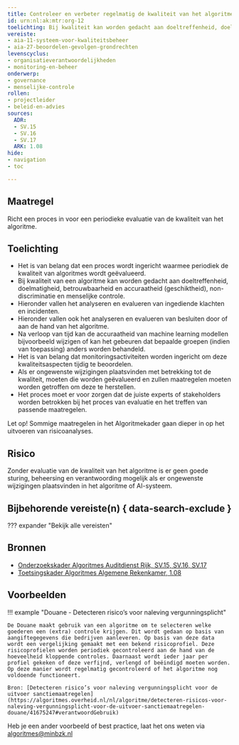 ```yaml
---
title: Controleer en verbeter regelmatig de kwaliteit van het algoritme
id: urn:nl:ak:mtr:org-12
toelichting: Bij kwaliteit kan worden gedacht aan doeltreffenheid, doelmatigheid, betrouwbaarheid en accuraatheid (geschiktheid) en non-discriminatie.
vereiste:
- aia-11-systeem-voor-kwaliteitsbeheer
- aia-27-beoordelen-gevolgen-grondrechten
levenscyclus:
- organisatieverantwoordelijkheden
- monitoring-en-beheer
onderwerp:
- governance
- menselijke-controle
rollen:
- projectleider
- beleid-en-advies
sources:
  ADR:
  - SV.15
  - SV.16
  - SV.17
  ARK: 1.08
hide:
- navigation
- toc

---
```


<!-- Let op! onderstaande regel met 'tags' niet weghalen! Deze maakt automatisch de knopjes op basis van de metadata  -->
<!-- tags -->

## Maatregel
 Richt een proces in voor een periodieke evaluatie van de kwaliteit van het algoritme.

## Toelichting
- Het is van belang dat een proces wordt ingericht waarmee periodiek de kwaliteit van algoritmes wordt geëvalueerd.
-	Bij kwaliteit van een algoritme kan worden gedacht aan doeltreffenheid, doelmatigheid, betrouwbaarheid en accuraatheid (geschiktheid), non-discriminatie en menselijke controle.
-	Hieronder vallen het analyseren en evalueren van ingediende klachten en incidenten.
-	Hieronder vallen ook het analyseren en evalueren van besluiten door of aan de hand van het algoritme.
- Na verloop van tijd kan de accuraatheid van machine learning modellen bijvoorbeeld wijzigen of kan het gebeuren dat bepaalde groepen (indien van toepassing) anders worden behandeld.
- Het is van belang dat monitoringsactiviteiten worden ingericht om deze kwaliteitsaspecten tijdig te beoordelen.
- Als er ongewenste wijzigingen plaatsvinden met betrekking tot de kwaliteit, moeten die worden geëvalueerd en zullen maatregelen moeten worden getroffen om deze te herstellen.
- Het proces moet er voor zorgen dat de juiste experts of stakeholders worden betrokken bij het proces van evaluatie en het treffen van passende maatregelen.

Let op! Sommige maatregelen in het Algoritmekader gaan dieper in op het uitvoeren van risicoanalyses.

## Risico
Zonder evaluatie van de kwaliteit van het algoritme is er geen goede sturing, beheersing en verantwoording mogelijk als er ongewenste wijzigingen plaatsvinden in het algoritme of AI-systeem.

## Bijbehorende vereiste(n) { data-search-exclude }
<!-- Let op! onderstaande regel met 'list_vereisten_on_maatregelen_page' niet weghalen! Deze maakt automatisch een lijst van bijbehorende verseisten op basis van de metadata  -->
??? expander "Bekijk alle vereisten"
    <!-- list_vereisten_on_maatregelen_page -->

## Bronnen
- [Onderzoekskader Algoritmes Auditdienst Rijk, SV.15, SV.16, SV.17 ](https://www.rijksoverheid.nl/documenten/rapporten/2023/07/11/onderzoekskader-algoritmes-adr-2023)
- [Toetsingskader Algoritmes Algemene Rekenkamer, 1.08](https://www.rekenkamer.nl/onderwerpen/algoritmes/documenten/publicaties/2024/05/15/het-toetsingskader-aan-de-slag)


## Voorbeelden

!!! example "Douane - Detecteren risico’s voor naleving vergunningsplicht"

	De Douane maakt gebruik van een algoritme om te selecteren welke goederen een (extra) controle krijgen. Dit wordt gedaan op basis van aangiftegegevens die bedrijven aanleveren. Op basis van deze data wordt een vergelijking gemaakt met een bekend risicoprofiel. Deze risicoprofielen worden periodiek gecontroleerd aan de hand van de hoeveelheid kloppende controles. Daarnaast wordt ieder jaar per profiel gekeken of deze verfijnd, verlengd of beëindigd moeten worden. Op deze manier wordt regelmatig gecontroleerd of het algoritme nog voldoende functioneert.

	Bron: [Detecteren risico’s voor naleving vergunningsplicht voor de uitvoer sanctiemaatregelen](https://algoritmes.overheid.nl/nl/algoritme/detecteren-risicos-voor-naleving-vergunningsplicht-voor-de-uitvoer-sanctiemaatregelen-douane/41675247#verantwoordGebruik)

Heb je een ander voorbeeld of best practice, laat het ons weten via [algoritmes@minbzk.nl](mailto:algoritmes@minbzk.nl)
